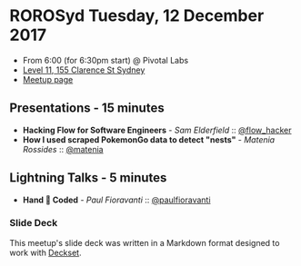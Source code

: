 # ROROSyd Tuesday, 12 December 2017

- From 6:00 (for 6:30pm start) @ Pivotal Labs
- [Level 11, 155 Clarence St Sydney](https://goo.gl/maps/k6v9wdomLWF2)
- [Meetup page](https://www.meetup.com/Ruby-On-Rails-Oceania-Sydney/events/qmvmqnywqbqb/)

## Presentations - 15 minutes

- **Hacking Flow for Software Engineers** - _Sam Elderfield_ :: [@flow_hacker](https://twitter.com/flow_hacker) 
- **How I used scraped PokemonGo data to detect "nests"** - _Matenia Rossides_ :: [@matenia](https://twitter.com/matenia)

## Lightning Talks - 5 minutes

- **Hand 🙌 Coded** - _Paul Fioravanti_ :: [@paulfioravanti](https://twitter.com/paulfioravanti)

### Slide Deck

This meetup's slide deck was written in a Markdown format designed to work with
[Deckset](https://www.decksetapp.com/).

